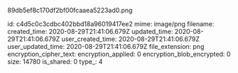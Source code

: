 89db5ef8c170df2bf00fcaaea5223ad0.png

id: c4d5c0c3cdbc402bbd18a96019417ee2
mime: image/png
filename: 
created_time: 2020-08-29T21:41:06.679Z
updated_time: 2020-08-29T21:41:06.679Z
user_created_time: 2020-08-29T21:41:06.679Z
user_updated_time: 2020-08-29T21:41:06.679Z
file_extension: png
encryption_cipher_text: 
encryption_applied: 0
encryption_blob_encrypted: 0
size: 14780
is_shared: 0
type_: 4